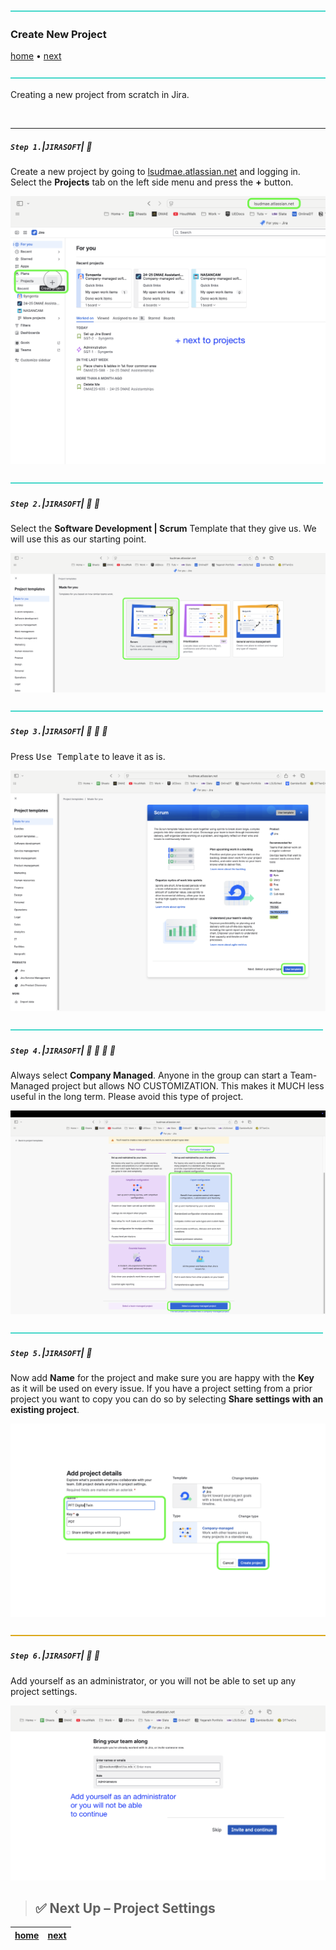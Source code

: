 ![](../images/line3.png)

### Create New Project

[home](../README.md#user-content-jira-software) • [next](../project-settings/README.md#user-content-custom-workflows)</sub>

![](../images/line3.png)

Creating a new project from scratch in Jira.

<br>

---

##### `Step 1.`\|`JIRASOFT`| :small_blue_diamond:

Create a new project by going to [lsudmae.atlassian.net](https://lsudmae.atlassian.net) and logging in.  Select the **Projects** tab on the left side menu and press the **+** button.
 
![add new project](images/CreateNewProject.png)

![](../images/line2.png)

##### `Step 2.`\|`JIRASOFT`| :small_blue_diamond: :small_blue_diamond: 

Select the **Software Development | Scrum** Template that they give us.  We will use this as our starting point.

![pick the scrum template](images/ScrumTemplate.png)

![](../images/line2.png)

##### `Step 3.`\|`JIRASOFT`| :small_blue_diamond: :small_blue_diamond: :small_blue_diamond:

Press <kbd>Use Template</kbd> to leave it as is.

![move to next screen](images/UseTemplate.png)

![](../images/line2.png)

##### `Step 4.`\|`JIRASOFT`| :small_blue_diamond: :small_blue_diamond: :small_blue_diamond: :small_blue_diamond:

Always select **Company Managed**.  Anyone in the group can start a Team-Managed project but allows NO CUSTOMIZATION.  This makes it MUCH less useful in the long term.  Please avoid this type of project.

![add project details](images/CompanyManaged1.png)

![](../images/line2.png)

##### `Step 5.`\|`JIRASOFT`| :small_orange_diamond:

Now add **Name** for the project and make sure you are happy with the **Key** as it will be used on every issue.  If you have a project setting from a prior project you want to copy you can do so by selecting **Share settings with an existing project**. 

![add project details](images/AddProjectDetails.png)

![](../images/line.png)

<!-- <img src="https://via.placeholder.com/1000x100/45D7CA/000000/?text=Next Up - Custom Workflows"> -->

##### `Step 6.`\|`JIRASOFT`| :small_orange_diamond: :small_blue_diamond:

Add yourself as an administrator, or you will not be able to set up any project settings.

![alt_text](images/AddAdmin.png)

<!-- <img src="https://via.placeholder.com/1000x100/45D7CA/000000/?text=Next Up - Custom Workflows"> -->

> ## ✅ Next Up – Project Settings

[home](../README.md#user-content-jira-software) | [next](../project-settings/README.md#user-content-custom-workflows)|
|---|---|
